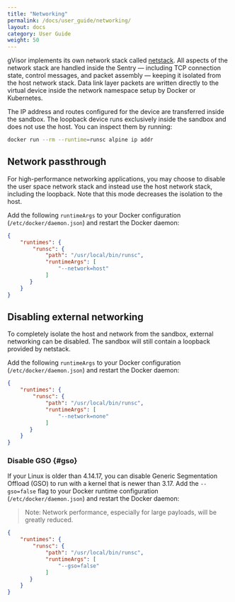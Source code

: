 ```yaml
---
title: "Networking"
permalink: /docs/user_guide/networking/
layout: docs
category: User Guide
weight: 50
---
```


gVisor implements its own network stack called [netstack][netstack]. All aspects
of the network stack are handled inside the Sentry — including TCP connection
state, control messages, and packet assembly — keeping it isolated from the host
network stack. Data link layer packets are written directly to the virtual
device inside the network namespace setup by Docker or Kubernetes.

The IP address and routes configured for the device are transferred inside the
sandbox. The loopback device runs exclusively inside the sandbox and does not
use the host. You can inspect them by running:

```bash
docker run --rm --runtime=runsc alpine ip addr
```

## Network passthrough

For high-performance networking applications, you may choose to disable the user
space network stack and instead use the host network stack, including the loopback.
Note that this mode decreases the isolation to the host.

Add the following `runtimeArgs` to your Docker configuration
(`/etc/docker/daemon.json`) and restart the Docker daemon:

```json
{
    "runtimes": {
        "runsc": {
            "path": "/usr/local/bin/runsc",
            "runtimeArgs": [
                "--network=host"
            ]
       }
    }
}
```

## Disabling external networking

To completely isolate the host and network from the sandbox, external
networking can be disabled. The sandbox will still contain a loopback provided
by netstack.

Add the following `runtimeArgs` to your Docker configuration
(`/etc/docker/daemon.json`) and restart the Docker daemon:

```json
{
    "runtimes": {
        "runsc": {
            "path": "/usr/local/bin/runsc",
            "runtimeArgs": [
                "--network=none"
            ]
       }
    }
}
```

### Disable GSO {#gso}

If your Linux is older than 4.14.17, you can disable Generic Segmentation
Offload (GSO) to run with a kernel that is newer than 3.17. Add the
`--gso=false` flag to your Docker runtime configuration
(`/etc/docker/daemon.json`) and restart the Docker daemon:

> Note: Network performance, especially for large payloads, will be greatly reduced.

```json
{
    "runtimes": {
        "runsc": {
            "path": "/usr/local/bin/runsc",
            "runtimeArgs": [
                "--gso=false"
            ]
       }
    }
}
```

[netstack]: https://github.com/google/netstack
